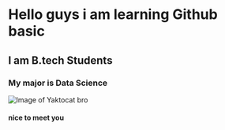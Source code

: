 # Hello guys i am learning Github basic
## I am B.tech Students
### My major is Data Science
![Image of Yaktocat bro ](https://octodex.github.com/images/yaktocat.png)
#### nice to meet you
